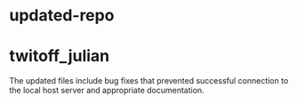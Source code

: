 # updated-repo
# twitoff_julian
The updated files include bug fixes that prevented successful connection to the local host server and appropriate documentation. 
